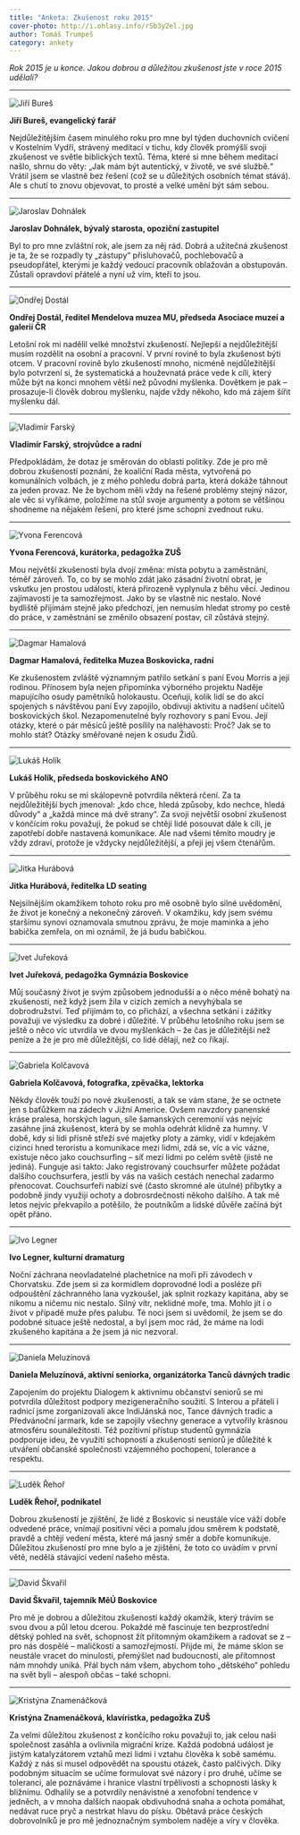 ```yaml
---
title: "Anketa: Zkušenost roku 2015"
cover-photo: http://i.ohlasy.info/rSb3y2el.jpg
author: Tomáš Trumpeš
category: ankety
---
```


*Rok 2015 je u konce. Jakou dobrou a důležitou zkušenost jste v roce 2015 udělali?*

---

<img src="http://i.ohlasy.info/TYBR17f.jpg" class="profile-picture" alt="Jiří Bureš">

**Jiří Bureš, evangelický farář**

Nejdůležitějším časem minulého roku pro mne byl týden duchovních cvičení v Kostelním Vydří, strávený meditací v tichu, kdy člověk promýšlí svoji zkušenost ve světle biblických textů. Téma, které si mne během meditací našlo, shrnu do věty: „Jak mám být autentický, v životě, ve své službě.“ Vrátil jsem se vlastně bez řešení (což se u důležitých osobních témat stává). Ale s chutí to znovu objevovat, to prosté a velké umění být sám sebou.

---

<img src="http://i.ohlasy.info/HLCu50W.jpg" class="profile-picture" alt="Jaroslav Dohnálek">

**Jaroslav Dohnálek, bývalý starosta, opoziční zastupitel**

Byl to pro mne zvláštní rok, ale jsem za něj rád. Dobrá a užitečná zkušenost je ta, že se rozpadly ty „zástupy“ přisluhovačů, pochlebovačů a pseudopřátel, kterými je každý vedoucí pracovník oblažován a obstupován. Zůstali opravdoví přátelé a nyní už vím, kteří to jsou.

---

<img src="http://i.ohlasy.info/KGySNSs.jpg" class="profile-picture" alt="Ondřej Dostál">

**Ondřej Dostál, ředitel Mendelova muzea MU, předseda Asociace muzeí a galerií ČR**

Letošní rok mi nadělil velké množství zkušeností. Nejlepší a nejdůležitější musím rozdělit na osobní a pracovní. V první rovině to byla zkušenost býti otcem. V pracovní rovině bylo zkušeností mnoho, nicméně nejdůležitější bylo potvrzení si, že systematická a houževnatá práce vede k cíli, který může být na konci mnohem větší než původní myšlenka. Dovětkem je pak – prosazuje-li člověk dobrou myšlenku, najde vždy někoho, kdo má zájem šířit myšlenku dál. 

---

<img src="http://i.ohlasy.info/1qHhgJU.jpg" class="profile-picture" alt="Vladimír Farský">

**Vladimír Farský, strojvůdce a radní**

Předpokládám, že dotaz je směrován do oblasti politiky. Zde je pro mě dobrou zkušeností poznání, že koaliční Rada města, vytvořená po komunálních volbách, je z mého pohledu dobrá parta, která dokáže táhnout za jeden provaz. Ne že bychom měli vždy na řešené problémy stejný názor, ale věc si vyříkáme, položíme na stůl svoje argumenty a potom se většinou shodneme na nějakém řešení, pro které jsme schopni zvednout ruku. 

---

<img src="http://i.ohlasy.info/6sj8on2.jpg" class="profile-picture" alt="Yvona Ferencová">

**Yvona Ferencová, kurátorka, pedagožka ZUŠ**

Mou největší zkušeností byla dvojí změna: místa pobytu a zaměstnání, téměř zároveň. To, co by se mohlo zdát jako zásadní životní obrat, je vskutku jen prostou událostí, která přirozeně vyplynula z běhu věcí. Jedinou zajímavostí je ta samozřejmost. Jako by se vlastně nic nestalo. Nové bydliště přijímám stejně jako předchozí, jen nemusím hledat stromy po cestě do práce, v zaměstnání se změnilo obsazení postav, cíl zůstává stejný. 

---

<img src="http://i.ohlasy.info/tjxtwVY.jpg" class="profile-picture" alt="Dagmar Hamalová">

**Dagmar Hamalová, ředitelka Muzea Boskovicka, radní**

Ke zkušenostem zvláště významným patřilo setkání s paní Evou Morris a její rodinou. Přínosem byla nejen připomínka výborného projektu Naděje mapujícího osudy pamětníků holokaustu. Oceňuji, kolik lidí se do akcí spojených s návštěvou paní Evy zapojilo, obdivuji aktivitu a nadšení učitelů boskovických škol. Nezapomenutelné byly rozhovory s paní Evou. Její otázky, které o pár měsíců ještě posílily na naléhavosti: Proč? Jak se to mohlo stát? Otázky směřované nejen k osudu Židů.

---

<img src="http://i.ohlasy.info/Bgz5XxH.jpg" class="profile-picture" alt="Lukáš Holík">

**Lukáš Holík, předseda boskovického ANO**

V průběhu roku se mi skálopevně potvrdila některá rčení. Za ta nejdůležitější bych jmenoval: „kdo chce, hledá způsoby, kdo nechce, hledá důvody“ a „každá mince má dvě strany“. Za svoji největší osobní zkušenost v končícím roku považuji, že pokud se chtějí lidé posouvat dále k cíli, je zapotřebí dobře nastavená komunikace. Ale nad všemi těmito moudry je vždy zdraví, protože je vždycky nejdůležitější, a přeji jej všem čtenářům.

---

<img src="http://i.ohlasy.info/xjCSLgI.jpg" class="profile-picture" alt="Jitka Hurábová">

**Jitka Hurábová, ředitelka LD seating**

Nejsilnějším okamžikem tohoto  roku pro mě osobně bylo silné uvědomění, že život je konečný a nekonečný zároveň. V okamžiku, kdy jsem svému staršímu synovi oznamovala smutnou zprávu, že moje maminka a jeho babička zemřela, on mi oznámil, že já budu babičkou.

---

<img src="http://i.ohlasy.info/albmYZW.jpg" class="profile-picture" alt="Ivet Juřeková">

**Ivet Juřeková, pedagožka Gymnázia Boskovice**

Můj současný život je svým způsobem jednodušší a o něco méně bohatý na zkušenosti, než když jsem žila v cizích zemích a nevyhýbala se dobrodružství. Teď přijímám to, co přichází, a všechna setkání i zážitky považuji ve výsledku za dobré i důležité. V průběhu letošního roku jsem se ještě o něco víc utvrdila ve dvou myšlenkách – že čas je důležitější než peníze a že je pro mě důležitější, co lidé dělají, než co říkají.

---

<img src="http://i.ohlasy.info/oaever4.jpg" class="profile-picture" alt="Gabriela Kolčavová">

**Gabriela Kolčavová, fotografka, zpěvačka, lektorka**

Někdy člověk touží po nové zkušenosti, a tak se vám stane, že se octnete jen s baťůžkem na zádech v Jižní Americe. Ovšem navzdory panenské kráse pralesa, horských lagun, síle šamanských ceremonií vás nejvíc zasáhne jiná zkušenost, která by se mohla odehrát klidně za humny. V době, kdy si lidi přísně střeží své majetky ploty a zámky, vidí v kdejakém cizinci hned teroristu a komunikace mezi lidmi, zdá se, víc a víc vázne, existuje něco jako couchsurfing – síť mezi lidmi po celém světě (jistě ne jediná). Funguje asi takto: Jako registrovaný couchsurfer můžete požádat dalšího couchsurfera, jestli by vás na vašich cestách nenechal zadarmo přenocovat. Couchsurfeři nabízí své (často skromné ale útulné) příbytky a podobně jindy využijí ochoty a dobrosrdečnosti někoho dalšího. A tak mě letos nejvíc překvapilo a potěšilo, že poutníkům a lidské důvěře začíná být opět přáno.

---

<img src="http://i.ohlasy.info/5oe6OGK.jpg" class="profile-picture" alt="Ivo Legner">

**Ivo Legner, kulturní dramaturg**

Noční záchrana neovladatelné plachetnice na moři při závodech v Chorvatsku. Zde jsem si za kormidlem doprovodné lodi a posléze při odpouštění záchranného lana vyzkoušel, jak splnit rozkazy kapitána, aby se nikomu a ničemu nic nestalo. Silný vítr, neklidné moře, tma. Mohlo jít i o život v případě muže přes palubu. Té noci jsem si uvědomil, že jsem se do podobné situace ještě nedostal, a byl jsem moc rád, že máme na lodi zkušeného kapitána a že jsem já nic nezvoral.

---

<img src="http://i.ohlasy.info/EMQsQKV.jpg" class="profile-picture" alt="Daniela Meluzínová">

**Daniela Meluzínová, aktivní seniorka, organizátorka Tanců dávných tradic**

Zapojením do projektu Dialogem k aktivnímu občanství seniorů se mi potvrdila důležitost podpory mezigeneračního soužití. S Interou a přáteli i radnicí jsme zorganizovali akce IndiJánská noc, Tance dávných tradic a Předvánoční jarmark, kde se zapojily všechny generace a vytvořily krásnou atmosféru sounáležitosti. Též pozitivní přístup studentů gymnázia podporuje ideu, že využití schopností a zkušeností seniorů je důležité k utváření občanské společnosti vzájemného pochopení, tolerance a respektu.

---

<img src="http://i.ohlasy.info/cdGCiVy.jpg" class="profile-picture" alt="Luděk Řehoř">

**Luděk Řehoř, podnikatel**

Dobrou zkušeností je zjištění, že lidé z Boskovic si neustále více váží dobře odvedené práce, vnímají positivní věci a pomalu jdou směrem k podstatě, pravdě a chtějí vedení města, které má jasný směr a dobře komunikuje. Důležitou zkušeností pro mne bylo a je zjištění, že toto co uvádím v první větě, nedělá stávající vedení našeho města.

---

<img src="http://i.ohlasy.info/Wp4yDFv.jpg" class="profile-picture" alt="David Škvařil">

**David Škvařil, tajemník MěÚ Boskovice**

Pro mě je dobrou a důležitou zkušeností každý okamžik, který trávím se svou dvou a půl letou dcerou. Pokaždé mě fascinuje ten bezprostřední dětský pohled na svět, schopnost žít přítomným okamžikem a radovat se z – pro nás dospělé – maličkostí a samozřejmostí. Přijde mi, že máme sklon se neustále vracet do minulosti, přemýšlet nad budoucností, ale přítomnost nám mnohdy uniká. Přál bych nám všem, abychom toho „dětského“ pohledu na svět byli – alespoň občas – také schopni.

---

<img src="http://i.ohlasy.info/3UlvPbb.jpg" class="profile-picture" alt="Kristýna Znamenáčková">

**Kristýna Znamenáčková, klavíristka, pedagožka ZUŠ**

Za velmi důležitou zkušenost z končícího roku považuji to, jak celou naši společnost zasáhla a ovlivnila migrační krize. Každá podobná událost je jistým katalyzátorem vztahů mezi lidmi i vztahu člověka k sobě samému. Každý z nás si musel odpovědět na spoustu otázek, často palčivých. Díky podobným situacím se učíme formulovat své názory i pro druhé, učíme se toleranci, ale poznáváme i hranice vlastní trpělivosti a schopnosti lásky k bližnímu. Odhalily se a potvrdily nenávistné a xenofobní tendence v jedněch, a v mnoha dalších naopak obdivuhodná snaha a ochota pomáhat, nedávat ruce pryč a nestrkat hlavu do písku. Obětavá práce českých dobrovolníků je pro mě jednoznačným symbolem naděje a víry v člověka.